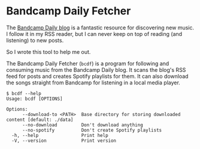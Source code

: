 # Bandcamp Daily Fetcher

The [Bandcamp Daily blog](https://daily.bandcamp.com/) is a fantastic resource
for discovering new music. I follow it in my RSS reader, but I can never keep on
top of reading (and listening) to new posts.

So I wrote this tool to help me out.

The Bandcamp Daily Fetcher (`bcdf`) is a program for following and consuming
music from the Bandcamp Daily blog. It scans the blog's RSS feed for posts and
creates Spotify playlists for them. It can also download the songs straight from
Bandcamp for listening in a local media player.


```
$ bcdf --help
Usage: bcdf [OPTIONS]

Options:
      --download-to <PATH>  Base directory for storing downloaded content [default: ./data]
      --no-download         Don't download anything
      --no-spotify          Don't create Spotify playlists
  -h, --help                Print help
  -V, --version             Print version
```
